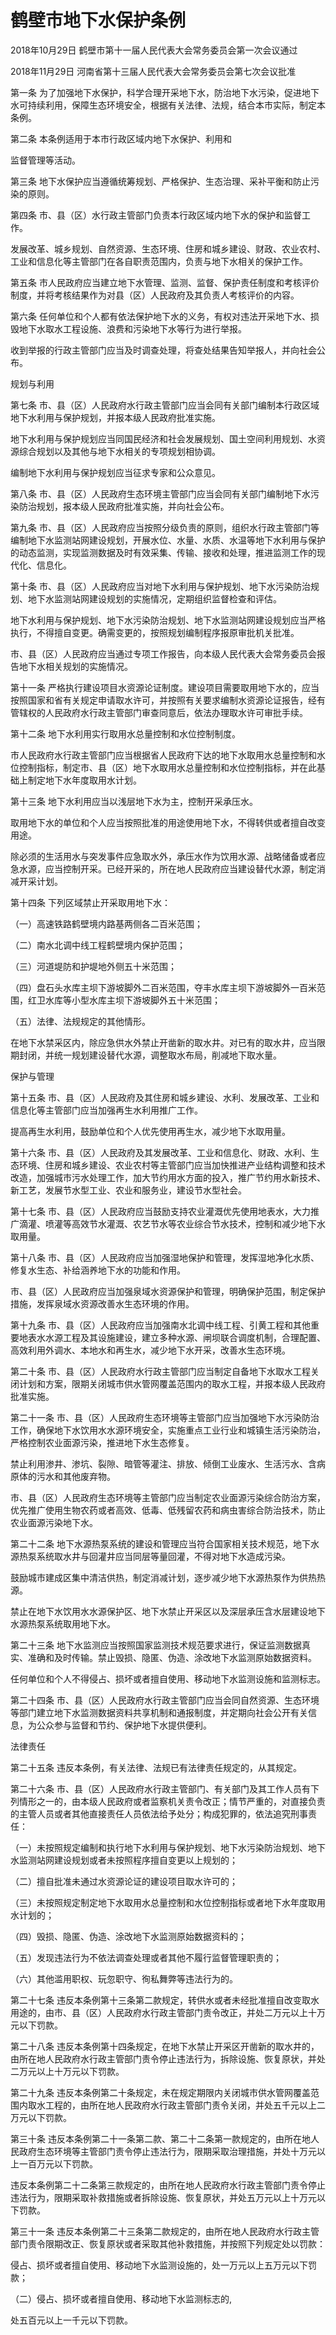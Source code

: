 # 鹤壁市地下水保护条例

2018年10月29日 鹤壁市第十一届人民代表大会常务委员会第一次会议通过

2018年11月29日 河南省第十三届人民代表大会常务委员会第七次会议批准

<!-- INFO END -->

第一条 为了加强地下水保护，科学合理开采地下水，防治地下水污染，促进地下水可持续利用，保障生态环境安全，根据有关法律、法规，结合本市实际，制定本条例。

第二条 本条例适用于本市行政区域内地下水保护、利用和

监督管理等活动。

第三条 地下水保护应当遵循统筹规划、严格保护、生态治理、采补平衡和防止污染的原则。

第四条 市、县（区）水行政主管部门负责本行政区域内地下水的保护和监督工作。

发展改革、城乡规划、自然资源、生态环境、住房和城乡建设、财政、农业农村、工业和信息化等主管部门在各自职责范围内，负责与地下水相关的保护工作。

第五条 市人民政府应当建立地下水管理、监测、监督、保护责任制度和考核评价制度，并将考核结果作为对县（区）人民政府及其负责人考核评价的内容。

第六条 任何单位和个人都有依法保护地下水的义务，有权对违法开采地下水、损毁地下水取水工程设施、浪费和污染地下水等行为进行举报。

收到举报的行政主管部门应当及时调查处理，将查处结果告知举报人，并向社会公布。

规划与利用

第七条 市、县（区）人民政府水行政主管部门应当会同有关部门编制本行政区域地下水利用与保护规划，并报本级人民政府批准实施。

地下水利用与保护规划应当同国民经济和社会发展规划、国土空间利用规划、水资源综合规划以及其他与地下水相关的专项规划相协调。

编制地下水利用与保护规划应当征求专家和公众意见。

第八条 市、县（区）人民政府生态环境主管部门应当会同有关部门编制地下水污染防治规划，报本级人民政府批准实施，并向社会公布。

第九条 市、县（区）人民政府应当按照分级负责的原则，组织水行政主管部门等编制地下水监测站网建设规划，开展水位、水量、水质、水温等地下水利用与保护的动态监测，实现监测数据及时有效采集、传输、接收和处理，推进监测工作的现代化、信息化。

第十条 市、县（区）人民政府应当对地下水利用与保护规划、地下水污染防治规划、地下水监测站网建设规划的实施情况，定期组织监督检查和评估。

地下水利用与保护规划、地下水污染防治规划、地下水监测站网建设规划应当严格执行，不得擅自变更。确需变更的，按照规划编制程序报原审批机关批准。

市、县（区）人民政府应当通过专项工作报告，向本级人民代表大会常务委员会报告地下水相关规划的实施情况。

第十一条 严格执行建设项目水资源论证制度。建设项目需要取用地下水的，应当按照国家和省有关规定申请取水许可，并按照有关要求编制水资源论证报告，经有管辖权的人民政府水行政主管部门审查同意后，依法办理取水许可审批手续。

第十二条 地下水利用实行取用水总量控制和水位控制制度。

市人民政府水行政主管部门应当根据省人民政府下达的地下水取用水总量控制和水位控制指标，制定市、县（区）地下水取用水总量控制和水位控制指标，并在此基础上制定地下水年度取用水计划。

第十三条 地下水利用应当以浅层地下水为主，控制开采承压水。

取用地下水的单位和个人应当按照批准的用途使用地下水，不得转供或者擅自改变用途。

除必须的生活用水与突发事件应急取水外，承压水作为饮用水源、战略储备或者应急水源，应当控制开采。已经开采的，所在地人民政府应当建设替代水源，制定消减开采计划。

第十四条 下列区域禁止开采取用地下水：

（一）高速铁路鹤壁境内路基两侧各二百米范围；

（二）南水北调中线工程鹤壁境内保护范围；

（三）河道堤防和护堤地外侧五十米范围；

（四）盘石头水库主坝下游坡脚外二百米范围，夺丰水库主坝下游坡脚外一百米范围，红卫水库等小型水库主坝下游坡脚外五十米范围；

（五）法律、法规规定的其他情形。

在地下水禁采区内，除应急供水外禁止开凿新的取水井。对已有的取水井，应当限期封闭，并统一规划建设替代水源，调整取水布局，削减地下取水量。

保护与管理

第十五条 市、县（区）人民政府及其住房和城乡建设、水利、发展改革、工业和信息化等主管部门应当加强再生水利用推广工作。

提高再生水利用，鼓励单位和个人优先使用再生水，减少地下水取用量。

第十六条 市、县（区）人民政府及其发展改革、工业和信息化、财政、水利、生态环境、住房和城乡建设、农业农村等主管部门应当加快推进产业结构调整和技术改造，加强城市污水处理工作，加大节约用水方面的投入，推广节约用水新技术、新工艺，发展节水型工业、农业和服务业，建设节水型社会。

第十七条 市、县（区）人民政府应当鼓励支持农业灌溉优先使用地表水，大力推广滴灌、喷灌等高效节水灌溉、农艺节水等农业综合节水技术，控制和减少地下水取用量。

第十八条 市、县（区）人民政府应当加强湿地保护和管理，发挥湿地净化水质、修复水生态、补给涵养地下水的功能和作用。

市、县（区）人民政府应当加强泉域水资源保护和管理，明确保护范围，制定保护措施，发挥泉域水资源改善水生态环境的作用。

第十九条 市、县（区）人民政府应当加强南水北调中线工程、引黄工程和其他重要地表水水源工程及其设施建设，建立多种水源、闸坝联合调度机制，合理配置、高效利用外调水、本地水和再生水，减少地下水开采，改善水生态环境。

第二十条 市、县（区）人民政府水行政主管部门应当制定自备地下水取水工程关闭计划和方案，限期关闭城市供水管网覆盖范围内的取水工程，并报本级人民政府批准实施。

第二十一条 市、县（区）人民政府生态环境等主管部门应当加强地下水污染防治工作，确保地下水饮用水水源环境安全，实施重点工业行业和城镇生活污染防治，严格控制农业面源污染，推进地下水生态修复。

禁止利用渗井、渗坑、裂隙、暗管等灌注、排放、倾倒工业废水、生活污水、含病原体的污水和其他废弃物。

市、县（区）人民政府生态环境等主管部门应当制定农业面源污染综合防治方案，优先推广使用生物农药或者高效、低毒、低残留农药和病虫害综合防治技术，防止农业面源污染地下水。

第二十二条 地下水源热泵系统的建设和管理应当符合国家相关技术规范，地下水源热泵系统取水井与回灌井应当同层等量回灌，不得对地下水造成污染。

鼓励城市建成区集中清洁供热，制定消减计划，逐步减少地下水源热泵作为供热热源。

禁止在地下水饮用水水源保护区、地下水禁止开采区以及深层承压含水层建设地下水源热泵系统取用地下水。

第二十三条 地下水监测应当按照国家监测技术规范要求进行，保证监测数据真实、准确和及时传输。禁止毁损、隐匿、伪造、涂改地下水监测原始数据资料。

任何单位和个人不得侵占、损坏或者擅自使用、移动地下水监测设施和监测标志。

第二十四条 市、县（区）人民政府水行政主管部门应当会同自然资源、生态环境等部门建立地下水监测数据资料共享机制和通报制度，并定期向社会公开有关信息，为公众参与监督和节约、保护地下水提供便利。

法律责任

第二十五条 违反本条例，有关法律、法规已有法律责任规定的，从其规定。

第二十六条 市、县（区）人民政府水行政主管部门、有关部门及其工作人员有下列情形之一的，由本级人民政府或者监察机关责令改正；情节严重的，对直接负责的主管人员或者其他直接责任人员依法给予处分；构成犯罪的，依法追究刑事责任：

（一）未按照规定编制和执行地下水利用与保护规划、地下水污染防治规划、地下水监测站网建设规划或者未按照程序擅自变更以上规划的；

（二）擅自批准未通过水资源论证的建设项目取水许可的；

（三）未按照规定制定地下水取用水总量控制和水位控制指标或者地下水年度取用水计划的；

（四）毁损、隐匿、伪造、涂改地下水监测原始数据资料的；

（五）发现违法行为不依法调查处理或者其他不履行监督管理职责的；

（六）其他滥用职权、玩忽职守、徇私舞弊等违法行为的。

第二十七条 违反本条例第十三条第二款规定，转供水或者未经批准擅自改变取水用途的，由市、县（区）人民政府水行政主管部门责令改正，并处二万元以上十万元以下罚款。

第二十八条 违反本条例第十四条规定，在地下水禁止开采区开凿新的取水井的，由所在地人民政府水行政主管部门责令停止违法行为，拆除设施、恢复原状，并处二万元以上十万元以下罚款。

第二十九条 违反本条例第二十条规定，未在规定期限内关闭城市供水管网覆盖范围内取水工程的，由所在地人民政府水行政主管部门责令关闭，并处五千元以上二万元以下罚款。

第三十条 违反本条例第二十一条第二款、第二十二条第一款规定的，由所在地人民政府生态环境等主管部门责令停止违法行为，限期采取治理措施，并处十万元以上一百万元以下罚款。

违反本条例第二十二条第三款规定的，由所在地人民政府水行政主管部门责令停止违法行为，限期采取补救措施或者拆除设施、恢复原状，并处五万元以上十万元以下罚款。

第三十一条 违反本条例第二十三条第二款规定的，由所在地人民政府水行政主管部门责令限期改正、恢复原状或者采取其他补救措施，并按照下列规定处以罚款：

侵占、损坏或者擅自使用、移动地下水监测设施的，处一万元以上五万元以下罚款；

（二）侵占、损坏或者擅自使用、移动地下水监测标志的,

处五百元以上一千元以下罚款。